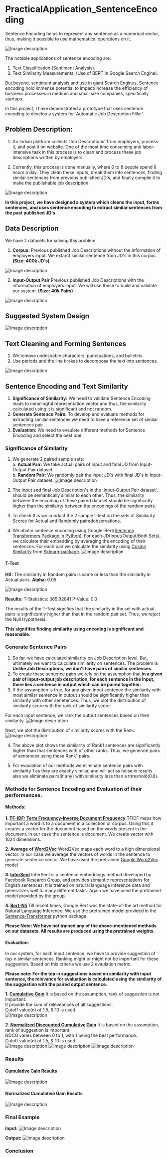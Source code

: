 # PracticalApplication_SentenceEncoding

Sentence Encoding helps to represent any sentence as a numerical vector, thus, making it possible to use mathematical operations on it.

![Image description](https://github.com/Shivam0712/PracticalApplication_SentenceEncoding/blob/master/Images/SentEnc.PNG)

The notable applications of sentence encoding are:
1. Text Classification (Sentiment Analysis).
2. Text Similarity Measurements. (Use of BERT in Google Search Engine).

But beyond, sentiment analysis and use in giant Search Engines, Sentence encoding hold immense potential to impact/increase the efficiency of business processes in medium and small size companies, specifically startups.

In this project, I have demonstrated a prototype that uses sentence encoding to develop a system for 'Automatic Job Description Filler'.

## Problem Description:

1. An Indian platform collects 'Job Descriptions' from employers, process it, and post it on website. One of the most time consuming and labor-intensive task in this process is to clean and process these job descriptions written by employers.

2. Currently, this process is done manually, where 6 to 8 people spend 8 hours a day. They clean these inputs, break them into sentences, finding similar sentences from previous published JD's, and finally compile it to make the publishable job description.

![Image description](https://github.com/Shivam0712/PracticalApplication_SentenceEncoding/blob/master/Images/IOJD.PNG)

**In this project, we have designed a system which cleans the input, forms sentences, and uses sentence encoding to extract similar sentences from the past published JD's.**

## Data Description

We have 2 datasets for solving this problem:

1. **Corpus:** Previous published Job Descriptions without the information of employers input. We extarct similar sentence from JD's in this corpus. **(Size: 400k JD's)**

![Image description](https://github.com/Shivam0712/PracticalApplication_SentenceEncoding/blob/master/Images/corpus.PNG)

2. **Input-Output Pair** Previous published Job Descriptions with the information of employers input. We will use these to build and validate our system. **(Size: 40k Pairs)**

![Image description](https://github.com/Shivam0712/PracticalApplication_SentenceEncoding/blob/master/Images/Pair.PNG)

## Suggested System Design

![Image description](https://github.com/Shivam0712/PracticalApplication_SentenceEncoding/blob/master/Images/SystemDesign.PNG)

## Text Cleaning and Forming Sentences
1. We remove undesirable characters, punctuations, and bulletins.
2. Use periods and the line brakes to decompose the text into sentences.

![Image description](https://github.com/Shivam0712/PracticalApplication_SentenceEncoding/blob/master/Images/TextClean.PNG)

## Sentence Encoding and Text Similarity
1. **Significance of Similarity:** We need to validate Sentence Encoding leads to meaningful representation vector and thus, the similarity calculated using it is significant and not random.
2. **Generate Sentence Pairs:** To develop and evaluate methods for extracting similar sentences we need to have a reference set of similar sentences pair.
3. **Evaluation:** We need to evaulate different methods for Sentence Encoding and select the best one.

### Significance of Similarity

1. We generate 2 paired sample sets: <br/>
  a. **Actual Pair:** We take actual pairs of input and final JD from Input-Output Pair dataset.<br/>
  b. **Random Pair:** We randomly pair the input JD's with final JD's in Input-Output Pair dataset.
![Image description](https://github.com/Shivam0712/PracticalApplication_SentenceEncoding/blob/master/Images/Pairs.PNG)
  
2. The input and final Job Description's in the 'Input-Output Pair dataset', should be semantically similar to each other. Thus, the similarity between the encoding of these paired dataset should be significntly higher than the similairty between the encodings of the random pairs.

3. To check this we conduct the 2 sample t-test on the sets of Similarity Scores for Actual and Randomly pairedobservations.

4. We obatin sentence encoding using Google-Bert[(Sentence Transformers Package in Python)](https://pypi.org/project/sentence-transformers/). For each JD(Input/Output/Both Sets), we calculate their embedding by averaging the encoding of their sentences. For each pair we calculate the similarity using [Cosine Similarity](https://en.wikipedia.org/wiki/Cosine_similarity) from [Sklearn-package](https://scikit-learn.org/stable/modules/generated/sklearn.metrics.pairwise.cosine_similarity.html).
![Image description](https://github.com/Shivam0712/PracticalApplication_SentenceEncoding/blob/master/Images/JDEncoding.PNG)


#### T-Test

**H0:** The similarity in Random pairs is same or less than the similarity in Actual pairs.
**Alpha:** 0.05

![Image description](https://github.com/Shivam0712/PracticalApplication_SentenceEncoding/blob/master/Images/T-Test.png)

**Results:**
T-Statistics: 365.92841
P-Value: 0.0

The results of the T-Test signifies that the similarity in the set with actual pairs is significantly higher than that in the random pair set. Thus, we reject the Null Hypothesis.

**This signififes finding similarity using encoding is significant and reasonable.**

### Generate Sentence Pairs

1. So far, we have calculated similarity on Job Description level. But, ultimately we want to calculate similarity on sentences.
The problem is **Unlike Job Descriptions, we don't have pairs of similar sentences**. 
2. To create these sentence pairs we rely on the assumption that **in a given pair of input-output job description, for each sentence in the input, there lies a sentence in output which can be paired together.**
3. If the assumption is true, for any given input sentence the similarity with most similar sentence in output should be significantly higher than similarity with other senetences.
Thus, we plot the distribution of similarity score with the rank of similarity score.

For each input sentence, we rank the output sentences based on their similarity.
![Image description](https://github.com/Shivam0712/PracticalApplication_SentenceEncoding/blob/master/Images/RankTable.PNG)

Next, we plot the distribution of similarity scores with the Rank.
![Image description](https://github.com/Shivam0712/PracticalApplication_SentenceEncoding/blob/master/Images/RankBoxPlot.png)

4. The above plot shows the similarity of Rank1 sentences are significantly higher than that sentences with of other ranks.
Thus, we generate pairs of sentences using these Rank1 pairs.

5. For evaulation of our methods we eliminate sentence pairs with similarity 1 as they are exactly similar, and will act as noise in results. also we eliminate pairs(if any) with similarity less than a threshold(0.8).

### Methods for Sentence Encoding and Evaluation of their performances.

#### Methods:

**1. [TF-IDF: Term Frequency-Inverse Document Frequency](https://en.wikipedia.org/wiki/Tf%E2%80%93idf)**
 TFIDF maps how important a word is to a document in a collection or corpus. Using this it creates a vector for the document based on the words present in the document. In our case the sentence is document. We create vector with 1024 dimensions.

**2. Average of [Word2Vec](https://en.wikipedia.org/wiki/Word2vec)**
 Word2Vec maps each word to a high dimensional vector. In our case we average the vectors of words in the sentence to generate sentence vector. We have used the pretrained [Google Word2Vec model](https://mccormickml.com/2016/04/12/googles-pretrained-word2vec-model-in-python/)
 
**3. [InferSent](https://github.com/facebookresearch/InferSent)**
InferSent is a sentence embeddings method developed by Facebook Research Group, and provides semantic representations for English sentences. It is trained on natural language inference data and generalizes well to many different tasks.
Again we have used the pretrained model provided by the group.

**4. [Bert-Nli](https://ai.googleblog.com/2018/11/open-sourcing-bert-state-of-art-pre.html)**
Till recent times, Google Bert was the state-of-the art method for Natural Language Inference.
We use the pretrained model provided in the [Sentence-Transformer](https://pypi.org/project/sentence-transformers/) python package.

**Please Note: We have not trained any of the above-mentioned methods on our datasets. All results are produced using the pretrained weights.**

#### Evaluation:

In our system, for each input sentence, we have to provide suggestion of top-n similar sentences. Ranking might or might not be important for these suggestion. Based on this criteria we use 2 evaulation metric.

**Please note: For the top-n suggestions based on similarity with input sentence, the relevance for evaluation is calculated using the similarity of the suggestion with the paired output sentence.**

**1. [Cumulative Gain](https://en.wikipedia.org/wiki/Discounted_cumulative_gain)**
It is based on the assumption, rank of suggestion is not important.</br>
It provide the sum of releveances of all suggestions.</br>
Cutoff value(n) of 1,5, & 10 is used.</br>
![Image description](https://github.com/Shivam0712/PracticalApplication_SentenceEncoding/blob/master/Images/CG.PNG)

**2. [Normalized Discounted Cumulative Gain](https://en.wikipedia.org/wiki/Discounted_cumulative_gain)**
It is based on the assumption, rank of suggestion is important.</br>
NDCG varies between 0 to 1, with 1 being the best performance.</br>
Cutoff value(n) of 1,5, & 10 is used.</br>
![Image description](https://github.com/Shivam0712/PracticalApplication_SentenceEncoding/blob/master/Images/DCG.PNG)
![Image description](https://github.com/Shivam0712/PracticalApplication_SentenceEncoding/blob/master/Images/IDCG.PNG)
![Image description](https://github.com/Shivam0712/PracticalApplication_SentenceEncoding/blob/master/Images/NDCG.PNG)

### Results

#### Cumulative Gain Results
![Image description](https://github.com/Shivam0712/PracticalApplication_SentenceEncoding/blob/master/Images/cg_results.png)

#### Normalized Cumulative Gain Results
![Image description](https://github.com/Shivam0712/PracticalApplication_SentenceEncoding/blob/master/Images/ndcg_results.png)

### Final Example

**Input:**
![Image description](https://github.com/Shivam0712/PracticalApplication_SentenceEncoding/blob/master/Images/FinalInput.PNG)

**Output:**
![Image description](https://github.com/Shivam0712/PracticalApplication_SentenceEncoding/blob/master/Images/FinalOutput.png)


### Conclusion


 
